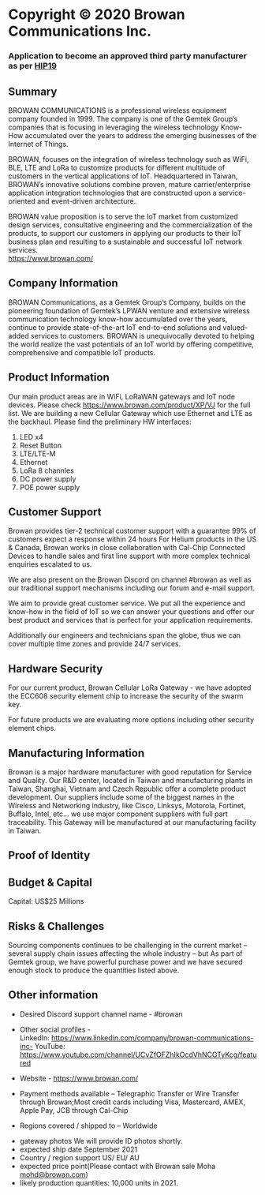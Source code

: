 # Copyright © 2020 Browan Communications Inc.
### Application to become an approved third party manufacturer as per [HIP19](https://github.com/helium/HIP/blob/master/0019-third-party-manufacturers.md)

## Summary

BROWAN COMMUNICATIONS is a professional wireless equipment company founded in 1999. The company is one of the Gemtek Group’s companies that is focusing in leveraging the wireless technology Know-How accumulated over the years to address the emerging businesses of the Internet of Things.

BROWAN, focuses on the integration of wireless technology such as WiFi, BLE, LTE and LoRa to customize products for different multitude of customers in the vertical applications of IoT.  Headquartered in Taiwan, BROWAN’s innovative solutions combine proven, mature carrier/enterprise application integration technologies that are constructed upon a service-oriented and event-driven architecture.

BROWAN value proposition is to serve the IoT market from customized design services, consultative engineering and the commercialization of the products, to support our customers in applying our products to their IoT business plan and resulting to a sustainable and successful IoT network services.  
https://www.browan.com/


## Company Information

BROWAN Communications, as a Gemtek Group’s Company, builds on the pioneering foundation of Gemtek’s LPWAN venture and extensive wireless communication technology know-how accumulated over the years, continue to provide state-of-the-art IoT end-to-end solutions and valued-added services to customers. BROWAN is unequivocally devoted to helping the world realize the vast potentials of an IoT world by offering competitive, comprehensive and compatible IoT products.

## Product Information

Our main product areas are in WiFi, LoRaWAN gateways and IoT node devices. Please check https://www.browan.com/product/XP/VJ for the full list.
We are building a new Cellular Gateway which use Ethernet and LTE as the backhaul.
Please find the preliminary HW interfaces:
1. LED x4
2. Reset Button
3. LTE/LTE-M
4. Ethernet
5. LoRa 8 channles
6. DC power supply
7. POE power supply 


## Customer Support

Browan provides tier-2 technical customer support with a guarantee 99% of customers expect a response within 24 hours
For Helium products in the US & Canada,  Browan works in close collaboration with Cal-Chip Connected Devices to handle sales and first line support with more complex technical enquiries escalated to us.

We are also present on the Browan Discord on channel #browan as well as our traditional support mechanisms including our forum and e-mail support.

We aim to provide great customer service. We put all the experience and know-how in the field of IoT so we can answer your questions and offer our best product and services that is perfect for your application requirements.

Additionally our engineers and technicians span the globe, thus we can cover multiple time zones and provide 24/7 services.


## Hardware Security

For our current product, Browan Cellular LoRa Gateway - we have adopted the ECC608 security element chip to increase the security of the swarm key.

For future products we are evaluating more options including other security element chips.

## Manufacturing Information

Browan is a major hardware manufacturer with good reputation for Service and Quality. Our R&D center, located in Taiwan and manufacturing plants in Taiwan, Shanghai, Vietnam and Czech Republic offer a complete product development. Our suppliers include some of the biggest names in the Wireless and Networking industry, like Cisco, Linksys, Motorola, Fortinet, Buffalo, Intel, etc… we use major component suppliers with full part traceability.
This Gateway will be manufactured at our manufacturing facility in Taiwan. 


## Proof of Identity



## Budget & Capital
Capital: US$25 Millions

## Risks & Challenges

Sourcing components continues to be challenging in the current market – several supply chain issues affecting the whole industry – but As part of Gemtek group, we have powerful purchase power and we have secured enough stock to produce the quantities listed above.

## Other information

* Desired Discord support channel name - #browan
* Other social profiles -  
	LinkedIn:  https://www.linkedin.com/company/browan-communications-inc-
	YouTube: https://www.youtube.com/channel/UCvZfOFZhIkOcdVhNCGTyKcg/featured
* Website - https://www.browan.com/
* Payment methods available – Telegraphic Transfer or Wire Transfer through Browan;Most credit cards including Visa, Mastercard, AMEX, Apple Pay, JCB through Cal-Chip

* Regions covered / shipped to – Worldwide

- gateway photos 
We will provide ID photos shortly.
- expected ship date
September 2021
- Country / region support 
US/ EU/ AU
- expected price point(Please contact with Browan sale Moha mohd@browan.com)
- likely production quantities: 10,000 units in 2021. 


